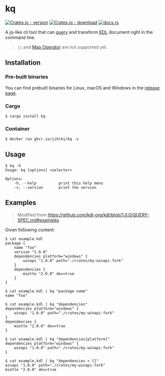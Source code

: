 # kq

[![Crates.io - version](https://img.shields.io/crates/v/kq)](https://crates.io/crates/kq)
[![Crates.io - download](https://img.shields.io/crates/d/kq)](https://crates.io/crates/kq)
[![docs.rs](https://img.shields.io/docsrs/kq)](https://docs.rs/kq)

A jq-like cli tool that can [query](https://github.com/kdl-org/kdl/blob/1.0.0/QUERY-SPEC.md) and transform [KDL](https://kdl.dev/) document right in the command line.

> `||` and [Map Operator](https://github.com/kdl-org/kdl/blob/1.0.0/QUERY-SPEC.md#map-operator) are not supported yet.

## Installation

### Pre-built binaries

You can find prebuilt binaries for Linux, macOS and Windows in the [release page](https://github.com/jihchi/kq/releases).

### Cargo

```console
$ cargo install kq
```

### Container

```console
$ docker run ghcr.io/jihchi/kq -v
```

## Usage

```console
$ kq -h
Usage: kq [options] <selector>

Options:
    -h, --help          print this help menu
    -v, --version       print the version
```

## Examples

> Modified from https://github.com/kdl-org/kdl/blob/1.0.0/QUERY-SPEC.md#examples

Given following content:

```console
$ cat example.kdl
package {
    name "foo"
    version "1.0.0"
    dependencies platform="windows" {
        winapi "1.0.0" path="./crates/my-winapi-fork"
    }
    dependencies {
        miette "2.0.0" dev=true
    }
}
```

```console
$ cat example.kdl | kq "package name"
name "foo"
```

```console
$ cat example.kdl | kq "dependencies"
dependencies platform="windows" {
    winapi "1.0.0" path="./crates/my-winapi-fork"
}
dependencies {
    miette "2.0.0" dev=true
}
```

```console
$ cat example.kdl | kq "dependencies[platform]"
dependencies platform="windows" {
    winapi "1.0.0" path="./crates/my-winapi-fork"
}
```

```console
$ cat example.kdl | kq "dependencies > []"
winapi "1.0.0" path="./crates/my-winapi-fork"
miette "2.0.0" dev=true
```
